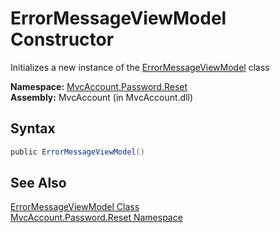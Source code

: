 ErrorMessageViewModel Constructor
=================================
Initializes a new instance of the [ErrorMessageViewModel][1] class

**Namespace:** [MvcAccount.Password.Reset][2]  
**Assembly:** MvcAccount (in MvcAccount.dll)

Syntax
------

```csharp
public ErrorMessageViewModel()
```


See Also
--------
[ErrorMessageViewModel Class][1]  
[MvcAccount.Password.Reset Namespace][2]  

[1]: README.md
[2]: ../README.md